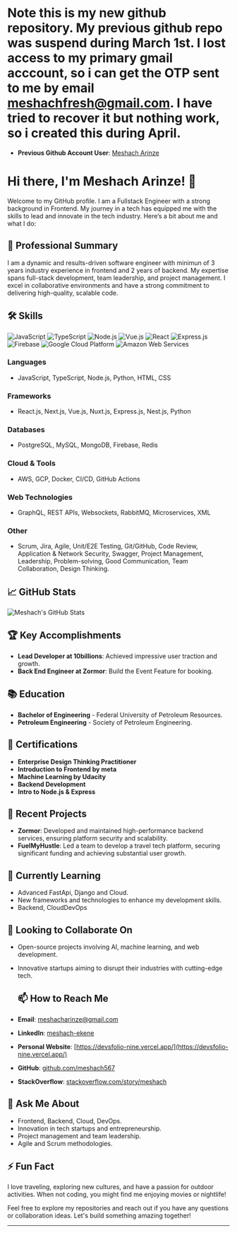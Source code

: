 # Note this is my new github repository. My previous github repo was suspend during March 1st. I lost access to my primary gmail acccount, so i can get the OTP sent to me by email meshachfresh@gmail.com. I have tried to recover it but nothing work, so i created this during April. 
- **Previous Github Account User**: [Meshach Arinze](https://www.github.com/MeshachArinze)

# Hi there, I'm Meshach Arinze! 👋

Welcome to my GitHub profile. I am a Fullstack Engineer with a strong background in Frontend. My journey in a tech has equipped me with the skills to lead and innovate in the tech industry. Here’s a bit about me and what I do:

## 🚀 Professional Summary
I am a dynamic and results-driven software engineer with minimun of 3 years industry experience in frontend and 2 years of backend. My expertise spans full-stack development, team leadership, and project management. I excel in collaborative environments and have a strong commitment to delivering high-quality, scalable code.

## 🛠 Skills
![JavaScript](https://img.shields.io/badge/-JavaScript-black?style=flat-square&logo=javascript)
![TypeScript](https://img.shields.io/badge/-TypeScript-black?style=flat-square&logo=typescript)
![Node.js](https://img.shields.io/badge/-Node.js-black?style=flat-square&logo=node.js)
![Vue.js](https://img.shields.io/badge/-Vue.js-black?style=flat-square&logo=vue.js)
![React](https://img.shields.io/badge/-React-black?style=flat-square&logo=react)
![Express.js](https://img.shields.io/badge/-Express.js-black?style=flat-square&logo=express)
![Firebase](https://img.shields.io/badge/-Firebase-black?style=flat-square&logo=firebase)
![Google Cloud Platform](https://img.shields.io/badge/-Google%20Cloud%20Platform-black?style=flat-square&logo=google-cloud)
![Amazon Web Services](https://img.shields.io/badge/-Amazon%20Web%20Services-black?style=flat-square&logo=amazon-aws)

### Languages
- JavaScript, TypeScript, Node.js, Python, HTML, CSS

### Frameworks
- React.js, Next.js, Vue.js, Nuxt.js,  Express.js, Nest.js, Python

### Databases
- PostgreSQL, MySQL, MongoDB, Firebase, Redis

### Cloud & Tools
- AWS, GCP, Docker, CI/CD, GitHub Actions

### Web Technologies
- GraphQL, REST APIs, Websockets, RabbitMQ, Microservices, XML

### Other
- Scrum, Jira, Agile, Unit/E2E Testing, Git/GitHub, Code Review, Application & Network Security, Swagger, Project Management, Leadership, Problem-solving, Good Communication, Team Collaboration, Design Thinking.

## 📈 GitHub Stats
![Meshach's GitHub Stats](https://github-readme-stats.vercel.app/api?username=meshach567&show_icons=true&theme=radical)


## 🏆 Key Accomplishments
- **Lead Developer at 10billions**: Achieved impressive user traction and growth.
- **Back End Engineer at Zormor**: Build the Event Feature for booking.

## 📚 Education
- **Bachelor of Engineering** - Federal University of Petroleum Resources.
- **Petroleum Engineering** - Society of Petroleum Engineering.


## 📜 Certifications
- **Enterprise Design Thinking Practitioner**
- **Introduction to Frontend by meta**
- **Machine Learning by Udacity**
- **Backend Development**
- **Intro to Node.js & Express**


## 📝 Recent Projects
- **Zormor**: Developed and maintained high-performance backend services, ensuring platform security and scalability.
- **FuelMyHustle**: Led a team to develop a travel tech platform, securing significant funding and achieving substantial user growth.

## 🌱 Currently Learning
- Advanced FastApi, Django and Cloud.
- New frameworks and technologies to enhance my development skills.
- Backend, CloudDevOps

## 👯 Looking to Collaborate On
- Open-source projects involving AI, machine learning, and web development.
- Innovative startups aiming to disrupt their industries with cutting-edge tech.

  ## 📫 How to Reach Me
- **Email**: [meshacharinze@gmail.com](mailto:meshacharinze@gmail.com)
- **LinkedIn**: [meshach-ekene](https://www.linkedin.com/in/meshacg-ekene)
- **Personal Website**: [https://devsfolio-nine.vercel.app/](https://devsfolio-nine.vercel.app/)
- **GitHub**: [github.com/meshach567](https://github.com/meshach567)
- **StackOverflow**: [stackoverflow.com/story/meshach](https://stackoverflow.com/story/meshach)


## 💬 Ask Me About
- Frontend,  Backend, Cloud, DevOps.
- Innovation in tech startups and entrepreneurship.
- Project management and team leadership.
- Agile and Scrum methodologies.


## ⚡ Fun Fact

I love traveling, exploring new cultures, and have a passion for outdoor activities. When not coding, you might find me enjoying movies or nightlife!


Feel free to explore my repositories and reach out if you have any questions or collaboration ideas. Let's build something amazing together!

---
